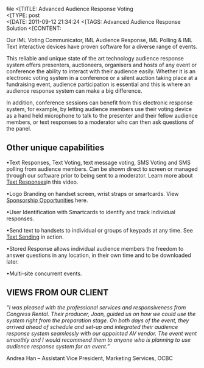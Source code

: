 ~~file~~
<[TITLE: 	Advanced Audience Response Voting	
<[TYPE: 	post	
<[DATE: 	2011-09-12 21:34:24	
<[TAGS: 	Advanced Audience Response Solution	
<[CONTENT: 	



Our IML Voting Communicator, IML Audience Response, IML Polling & IML Text interactive devices have proven software for a diverse range of events.









This reliable and unique state of the art technology audience response system offers presenters, auctioneers, organisers and hosts of any event or conference the ability to interact with their audience easily.  Whether it is an electronic voting system in a conference or a silent auction taking place at a fundraising event, audience participation is essential and this is where an audience response system can make a big difference.











In addition, conference sessions can benefit from this electronic response system, for example, by letting audience members use their voting device as a hand held microphone to talk to the presenter and their fellow audience members, or text responses to a moderator who can then ask questions of the panel.









## Other unique capabilities


&bull;Text Responses, Text Voting, text message voting, SMS Voting and SMS polling from audience members. Can be shown direct to screen or managed through our software prior to being sent to a moderator. Learn more about <a href="http://www.youtube.com/user/CongressRental#p/u/6/I97R6pCjmlw">
Text Responses</a>in this video.



&bull;Logo Branding on handset screen, wrist straps or smartcards. View <a href="http://www.youtube.com/user/CongressRental#p/u/7/S9QTMP5Rq-k">
Sponsorship Opportunities</a> here.



&bull;User Identification with Smartcards to identify and track individual responses.



&bull;Send text to handsets to individual or groups of keypads at any time. See <a href="http://www.youtube.com/user/CongressRental#p/u/1/D6nSPTd1hAY">
Text Sending</a> in action.



&bull;Stored Response allows individual audience members the freedom to answer questions in any location,
in their own time and to be downloaded later.



&bull;Multi-site concurrent events.













## VIEWS FROM OUR CLIENT


<em>“I was pleased with the professional services and responsiveness from Congress Rental. Their producer, Joan, guided us on how we could use the system right from the preparation stage.  On both days of the event, they arrived ahead of schedule and set-up and integrated their audience response system seamlessly with our appointed AV vendor. The event went smoothly and I would recommend them to anyone who is planning to use audience response system for an event.”</em>



Andrea Han – Assistant Vice President, Marketing Services, OCBC



